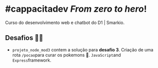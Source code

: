 # #cappacitadev *From zero to hero*! 
Curso do desenvolvimento web e chatbot do D1 | Smarkio.

## Desafios :woman_cartwheeling:

- `projeto_node_mod3` contem a solução para **desafio 3**. Criação de uma rota `/pocao`para curar os pokemons :syringe:. `JavaScript`and `Express`framework.

  

